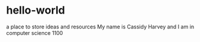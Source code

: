 # hello-world
a place to store ideas and resources
My name is Cassidy Harvey and I am in computer science 1100
